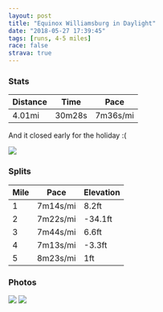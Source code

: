 ```yaml
---
layout: post
title: "Equinox Williamsburg in Daylight"
date: "2018-05-27 17:39:45"
tags: [runs, 4-5 miles]
race: false
strava: true
---
```


### Stats

| Distance | Time | Pace |
|----------|------|------|
|4.01mi|30m28s|7m36s/mi|

And it closed early for the holiday :(

<img src='https://maps.googleapis.com/maps/api/staticmap?maptype=roadmap&path=enc:a~hwF|kcbMcMlC_H}Es@j@_tAvyC{@hCd@jCs`BnPhB`g@~B?zApLcSx_@|D~F&key=AIzaSyC1MId7bFpkLXNAaYhBSTb8jLyiSqzbDtM&size=800x800&markers=color:yellow|label:S|40.68337,-73.91439&markers=color:green|label:F|40.717299999999994,-73.95827'>

### Splits

| Mile | Pace | Elevation |
|------|------|-----------|
|1|7m14s/mi|8.2ft|
|2|7m22s/mi|-34.1ft|
|3|7m44s/mi|6.6ft|
|4|7m13s/mi|-3.3ft|
|5|8m23s/mi|1ft|

### Photos
<img src='https://dgtzuqphqg23d.cloudfront.net/OC9M71hj2SlA55h_AsMi_pJoZ7rgKLcBL0vQOyDLtxg-576x768.jpg'>

<img src='https://dgtzuqphqg23d.cloudfront.net/3yVgFe4D6jYnAeqZD38jyNrfS2sciKQS7Fyjju8vUyI-576x768.jpg'>
